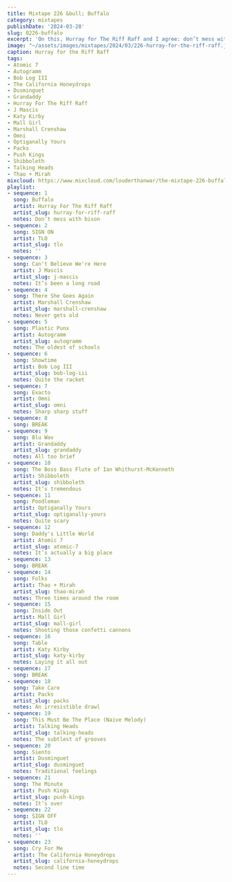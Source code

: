```yaml
---
title: Mixtape 226 &bull; Buffalo
category: mixtapes
publishDate: '2024-03-28'
slug: 0226-buffalo
excerpt: 'On this, Hurray for The Riff Raff and I agree: don’t mess with bison.'
image: "~/assets/images/mixtapes/2024/03/226-hurray-for-the-riff-raff.jpg"
caption: Hurray for the Riff Raff
tags:
- Atomic 7
- Autogramm
- Bob Log III
- The California Honeydrops
- Dusminguet
- Grandaddy
- Hurray For The Riff Raff
- J Mascis
- Katy Kirby
- Mall Girl
- Marshall Crenshaw
- Omni
- Optiganally Yours
- Packs
- Push Kings
- Shibboleth
- Talking Heads
- Thao + Mirah
mixcloud: https://www.mixcloud.com/louderthanwar/the-mixtape-226-buffalo-2024-03-28/
playlist:
- sequence: 1
  song: Buffalo
  artist: Hurray For The Riff Raff
  artist_slug: hurray-for-riff-raff
  notes: Don’t mess with bison
- sequence: 2
  song: SIGN ON
  artist: TLO
  artist_slug: tlo
  notes: ''
- sequence: 3
  song: Can't Believe We're Here
  artist: J Mascis
  artist_slug: j-mascis
  notes: It’s been a long road
- sequence: 4
  song: There She Goes Again
  artist: Marshall Crenshaw
  artist_slug: marshall-crenshaw
  notes: Never gets old
- sequence: 5
  song: Plastic Punx
  artist: Autogramm
  artist_slug: autogramm
  notes: The oldest of schools
- sequence: 6
  song: Showtime
  artist: Bob Log III
  artist_slug: bob-log-iii
  notes: Quite the racket
- sequence: 7
  song: Exacto
  artist: Omni
  artist_slug: omni
  notes: Sharp sharp stuff
- sequence: 8
  song: BREAK
- sequence: 9
  song: Blu Wav
  artist: Grandaddy
  artist_slug: grandaddy
  notes: All too brief
- sequence: 10
  song: The Boss Bass Flute of Ian Whithurst-McKenneth
  artist: Shibboleth
  artist_slug: shibboleth
  notes: It’s tremendous
- sequence: 11
  song: Poodleman
  artist: Optiganally Yours
  artist_slug: optiganally-yours
  notes: Quite scary
- sequence: 12
  song: Daddy's Little World
  artist: Atomic 7
  artist_slug: atomic-7
  notes: It’s actually a big place
- sequence: 13
  song: BREAK
- sequence: 14
  song: Folks
  artist: Thao + Mirah
  artist_slug: thao-mirah
  notes: Three times around the room
- sequence: 15
  song: Inside Out
  artist: Mall Girl
  artist_slug: mall-girl
  notes: Shooting those confetti cannons
- sequence: 16
  song: Table
  artist: Katy Kirby
  artist_slug: katy-kirby
  notes: Laying it all out
- sequence: 17
  song: BREAK
- sequence: 18
  song: Take Care
  artist: Packs
  artist_slug: packs
  notes: An irresistible drawl
- sequence: 19
  song: This Must Be The Place (Naive Melody)
  artist: Talking Heads
  artist_slug: talking-heads
  notes: The subtlest of grooves
- sequence: 20
  song: Siento
  artist: Dusminguet
  artist_slug: dusminguet
  notes: Traditional feelings
- sequence: 21
  song: The Minute
  artist: Push Kings
  artist_slug: push-kings
  notes: It’s over
- sequence: 22
  song: SIGN OFF
  artist: TLO
  artist_slug: tlo
  notes: ''
- sequence: 23
  song: Cry For Me
  artist: The California Honeydrops
  artist_slug: california-honeydrops
  notes: Second line time
---
```


